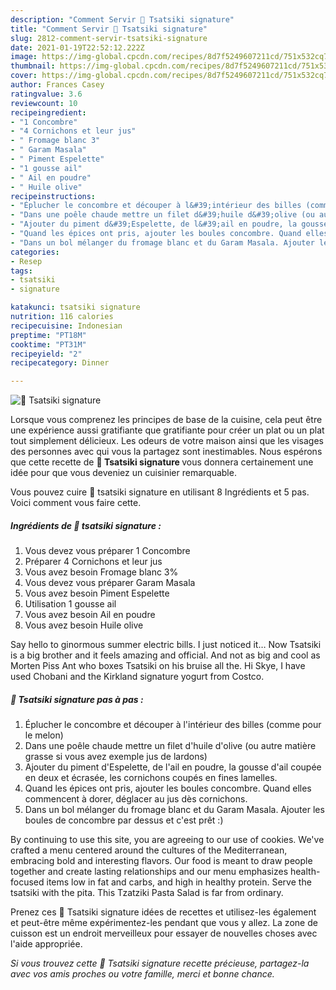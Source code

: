 ```yaml
---
description: "Comment Servir 🌺 Tsatsiki signature"
title: "Comment Servir 🌺 Tsatsiki signature"
slug: 2812-comment-servir-tsatsiki-signature
date: 2021-01-19T22:52:12.222Z
image: https://img-global.cpcdn.com/recipes/8d7f5249607211cd/751x532cq70/🌺-tsatsiki-signature-photo-principale-de-la-recette.jpg
thumbnail: https://img-global.cpcdn.com/recipes/8d7f5249607211cd/751x532cq70/🌺-tsatsiki-signature-photo-principale-de-la-recette.jpg
cover: https://img-global.cpcdn.com/recipes/8d7f5249607211cd/751x532cq70/🌺-tsatsiki-signature-photo-principale-de-la-recette.jpg
author: Frances Casey
ratingvalue: 3.6
reviewcount: 10
recipeingredient:
- "1 Concombre"
- "4 Cornichons et leur jus"
- " Fromage blanc 3"
- " Garam Masala"
- " Piment Espelette"
- "1 gousse ail"
- " Ail en poudre"
- " Huile olive"
recipeinstructions:
- "Éplucher le concombre et découper à l&#39;intérieur des billes (comme pour le melon)"
- "Dans une poêle chaude mettre un filet d&#39;huile d&#39;olive (ou autre matière grasse si vous avez exemple jus de lardons)"
- "Ajouter du piment d&#39;Espelette, de l&#39;ail en poudre, la gousse d&#39;ail coupée en deux et écrasée, les cornichons coupés en fines lamelles."
- "Quand les épices ont pris, ajouter les boules concombre. Quand elles commencent à dorer, déglacer au jus dès cornichons."
- "Dans un bol mélanger du fromage blanc et du Garam Masala. Ajouter les boules de concombre par dessus et c&#39;est prêt :)"
categories:
- Resep
tags:
- tsatsiki
- signature

katakunci: tsatsiki signature 
nutrition: 116 calories
recipecuisine: Indonesian
preptime: "PT18M"
cooktime: "PT31M"
recipeyield: "2"
recipecategory: Dinner

---
```



![🌺 Tsatsiki signature](https://img-global.cpcdn.com/recipes/8d7f5249607211cd/751x532cq70/🌺-tsatsiki-signature-photo-principale-de-la-recette.jpg)

Lorsque vous comprenez les principes de base de la cuisine, cela peut être une expérience aussi gratifiante que gratifiante pour créer un plat ou un plat tout simplement délicieux. Les odeurs de votre maison ainsi que les visages des personnes avec qui vous la partagez sont inestimables. Nous espérons que cette recette de <strong> 🌺 Tsatsiki signature </strong> vous donnera certainement une idée pour que vous deveniez un cuisinier remarquable.

<!--inarticleads1-->

Vous pouvez cuire 🌺 tsatsiki signature en utilisant 8 Ingrédients et 5 pas. Voici comment vous faire cette.

##### Ingrédients de 🌺 tsatsiki signature :

1. Vous devez vous préparer 1 Concombre
1. Préparer 4 Cornichons et leur jus
1. Vous avez besoin  Fromage blanc 3%
1. Vous devez vous préparer  Garam Masala
1. Vous avez besoin  Piment Espelette
1. Utilisation 1 gousse ail
1. Vous avez besoin  Ail en poudre
1. Vous avez besoin  Huile olive


Say hello to ginormous summer electric bills. I just noticed it… Now Tsatsiki is a big brother and it feels amazing and official. And not as big and cool as Morten Piss Ant who boxes Tsatsiki on his bruise all the. Hi Skye, I have used Chobani and the Kirkland signature yogurt from Costco. 

<!--inarticleads2-->

##### 🌺 Tsatsiki signature pas à pas :

1. Éplucher le concombre et découper à l&#39;intérieur des billes (comme pour le melon)
1. Dans une poêle chaude mettre un filet d&#39;huile d&#39;olive (ou autre matière grasse si vous avez exemple jus de lardons)
1. Ajouter du piment d&#39;Espelette, de l&#39;ail en poudre, la gousse d&#39;ail coupée en deux et écrasée, les cornichons coupés en fines lamelles.
1. Quand les épices ont pris, ajouter les boules concombre. Quand elles commencent à dorer, déglacer au jus dès cornichons.
1. Dans un bol mélanger du fromage blanc et du Garam Masala. Ajouter les boules de concombre par dessus et c&#39;est prêt :)


By continuing to use this site, you are agreeing to our use of cookies. We&#39;ve crafted a menu centered around the cultures of the Mediterranean, embracing bold and interesting flavors. Our food is meant to draw people together and create lasting relationships and our menu emphasizes health-focused items low in fat and carbs, and high in healthy protein. Serve the tsatsiki with the pita. This Tzatziki Pasta Salad is far from ordinary. 

<!--inarticleads1-->

<p>
Prenez ces 🌺 Tsatsiki signature idées de recettes et utilisez-les également et peut-être même expérimentez-les pendant que vous y allez. La zone de cuisson est un endroit merveilleux pour essayer de nouvelles choses avec l'aide appropriée.
</p>

<p>
<i>Si vous trouvez cette 🌺 Tsatsiki signature recette précieuse, partagez-la avec vos amis proches ou votre famille, merci et bonne chance.</i>
</p>
